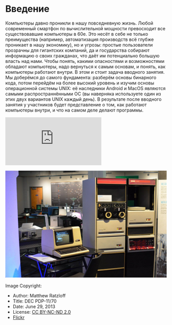 # Введение
Компьютеры давно проникли в нашу повседневную жизнь. Любой современный
смартфон по вычислительной мощности превосходит все существовавшие
компьютеры в 60е. Это несёт в себе не только преимущества (например,
автоматизация производств всё глубже проникает в нашу экономику), но и
угрозы: простые пользователи прозрачны для гигантских компаний, да и
государства собирают информацию о своих гражданах, что даёт им потенциально
большую власть над нами. Чтобы понять, какими опасностями и возможностями
обладают компьютеры, надо вернуться к самым основам, и понять, как
компьютеры работают внутри. В этом и стоит задача вводного занятия.  Мы
доберёмся до самого фундамента: разберём основы бинарного кода, потом
перейдём на более высокий уровень и изучим основы операционной системы UNIX:
её наследники Android и MacOS являются самыми распространнёнными ОС (вы
наверняка используете один из этих двух вариантов UNIX каждый день). В
результате после вводного занятия у участников будет представление о том,
как работают компьютеры внутри, и что на самом деле делают программы.

![Ссылка на слайды](https://github.com/arabusov/druzi-prog/releases/download/v1.1/druzi-prog-intro.pdf)
                    

![DEC PDP-11/70 | Matthew Ratzloff | Flickr](./pdp-11.jpg)

Image Copyright:
  - Author: Matthew Ratzloff
  - Title: DEC PDP-11/70
  - Date: June 29, 2013
  - License: [CC BY-NC-ND 2.0](https://creativecommons.org/licenses/by-nc-nd/2.0/)
  - [Flickr](https://www.flickr.com/photos/mratzloff/9169358863)
